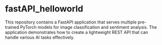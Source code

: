 # fastAPI_helloworld
This repository contains a FastAPI application that serves multiple pre-trained PyTorch models for image classification and sentiment analysis. The application demonstrates how to create a lightweight REST API that can handle various AI tasks effectively.
